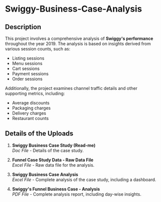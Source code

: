 # Swiggy-Business-Case-Analysis

## Description
This project involves a comprehensive analysis of **Swiggy's performance** throughout the year 2019. The analysis is based on insights derived from various session counts, such as:

- Listing sessions
- Menu sessions
- Cart sessions
- Payment sessions
- Order sessions

Additionally, the project examines channel traffic details and other supporting metrics, including:

- Average discounts
- Packaging charges
- Delivery charges
- Restaurant counts

## Details of the Uploads

1. **Swiggy Business Case Study (Read-me)**  
   *Doc File* - Details of the case study.

2. **Funnel Case Study Data - Raw Data File**  
   *Excel File* - Raw data file for the analysis.

3. **Swiggy Business Case Analysis**  
   *Excel File* - Complete analysis of the case study, including a dashboard.

4. **Swiggy's Funnel Business Case - Analysis**  
   *PDF File* - Complete analysis report, including day-wise insights.
